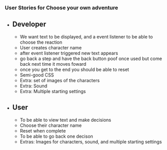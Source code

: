 ### User Stories for Choose your own adventure
 - ## Developer
    - We want text to be displayed, and a event listener to be able to choose the reaction
    - User creates character name
    - after event listener triggered new text appears
    - go back a step and have the back button poof once used but come back next time it moves foward
    - once you get to the end you should be able to reset
    - Semi-good CSS
    - Extra: set of images of the characters
    - Extra: Sound
    - Extra: Multiple starting settings
 - ## User
    - To be able to view text and make decisions
    - Choose their character name
    - Reset when complete
    - To be able to go back one decison
    - Extras: Images for characters, sound, and multiple starting settings